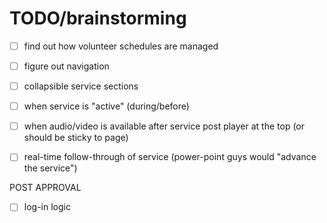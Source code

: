# TODO/brainstorming

- [ ] find out how volunteer schedules are managed
- [ ] figure out navigation
- [ ] collapsible service sections
- [ ] when service is "active" (during/before)
- [ ] when audio/video is available after service post player at the top (or should be sticky to page)
- [ ] real-time follow-through of service (power-point guys would "advance the service")


POST APPROVAL
- [ ] log-in logic
